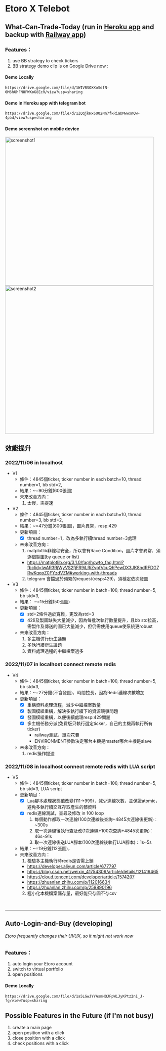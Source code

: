 # Etoro X Telebot 
## What-Can-Trade-Today (run in [Heroku app](https://etorotelebot.herokuapp.com/) and backup with [Railway app](https://etorotelebot-production.up.railway.app/))
### Features：
1. use BB strategy to check tickers
2. BB strategy demo clip is on Google Drive now :
#### Demo Locally
    https://drive.google.com/file/d/1WIVBSOXXoSdfN-0M6hUhFN8FWXoG8EcR/view?usp=sharing
#### Demo in Heroku app with telegram bot
    https://drive.google.com/file/d/1ZQqjkHx6O02Nn7fkRiaDMwwxnQw-4pbd/view?usp=sharing
#### Demo screenshot on mobile device
<img src="https://github.com/winterdrive/EtoroTelebot/blob/master/screenshot1.jpg" width="480" alt="screenshot1">
<img src="https://github.com/winterdrive/EtoroTelebot/blob/master/screenshot2.jpg" width="480" alt="screenshot2">


## 效能提升
### 2022/11/06 in localhost
- V1 
  - 條件：4845個ticker, ticker number in each batch=10, thread number=1, bb std=2, 
  - 結果：~=90分鐘(600張圖)
  - 未來改善方向：
    1. 太慢，需提速
- V2 
  - 條件：4845個ticker, ticker number in each batch=10, thread number=3, bb std=2,
  - 結果：~=47分鐘(600張圖)，圖片異常，resp:429
  - 更新項目：
    - [x] thread number=1，改為多執行續thread number=3處理
  - 未來改善方向：
    1. matplotlib非線程安全，所以會有Race Condition，圖片才會異常，須逐個製圖(by queue or list)
      - https://matplotlib.org/3.1.0/faq/howto_faq.html?fbclid=IwAR3RjWyVS2fjFR9iLRiZvpfVcuQhPewDX3JK8ndRFDG7RwKqqoZ0FYzdVZM#working-with-threads
    2. telegram 會擋過於頻繁的request(resp:429)，須穩定依次發圖
- V3
  - 條件：4845個ticker, ticker number in batch=100, thread number=5, bb std=3,
  - 結果： ~=15分鐘(50張圖)
  - 更新項目：
    - [x] std=2條件過於寬鬆，更改為std=3
    - [x] 429及製圖缺失大量減少，因為每批次執行數量提升，且bb std拉高，需製作及傳送的圖已大量減少，但仍需使用queue使系統更robust
  - 未來改善方向：
    1. 多主機併行衍生議題
    2. 多執行續衍生議題
    3. 資料處理過程的中繼檔案過多

### 2022/11/07 in localhost connect remote redis
- V4 
  - 條件：4845個ticker, ticker number in batch=100, thread number=5, bb std=3,
  - 結果：~=27分鐘(不含發圖)，時間拉長，因為Redis連線次數增加
  - 更新項目：
    - [x] 重構資料處理流程，減少中繼檔案數量
    - [x] 製圖模組重構，解決多執行續下的資源競爭問題
    - [x] 發圖模組重構，以便後續處理resp:429問題
    - [x] 多主機任務分派(免費版只執行選定ticker，自己的主機再執行所有ticker)
      - railway測試，單次花費
      - ENVIRONMENT參數決定哪台主機是master哪台主機是slave
  - 未來改善方向： 
    1. redis操作提速

### 2022/11/08 in localhost connect remote redis with LUA script
- V5
  - 條件：4845個ticker, ticker number in batch=100, thread number=5, bb std=3, LUA script     
  - 更新項目：
    - [x] Lua腳本處理狀態值改變(111->999)，減少連線次數，並保證atomic，避免多執行續交互存取產生的髒資料
    - [x] redis連線測試，查尋及修改 in 100 loop
      1. 每個動作都取一次連線(100次連線後查詢+4845次連線後更新)：~300s
      2. 取一次連線後執行查及改(1次連線+100次查詢+4845次更新)：46s~91s
      3. 取一次連線後送LUA腳本(100次連線後執行LUA腳本)：1s~5s
  - 結果：~=19分鐘(12張圖)，
  - 未來改善方向：
    1. 檢驗多主機執行時redis是否需上鎖
      - https://developer.aliyun.com/article/677797
      - https://blog.csdn.net/weixin_41754309/article/details/121419465
      - https://cloud.tencent.com/developer/article/1574207
      - https://zhuanlan.zhihu.com/p/112016634
      - https://zhuanlan.zhihu.com/p/258890196
    2. 極小化本機檔案儲存量，最好能只存圖不存csv


<br>
<hr>

## Auto-Login-and-Buy (developing)
###### Etoro frequently changes their UI/UX, so it might not work now
### Features：
1. auto login your Etoro account
2. switch to virtual portfolio
3. open positions
#### Demo Locally
    https://drive.google.com/file/d/1a5LGwJYYAsmHQJFpWiJyKPtz2ni_J-fg/view?usp=sharing

## Possible Features in the Future (if I'm not busy)
1. create a main page
2. open position with a click 
3. close position with a click 
4. check positions with a click